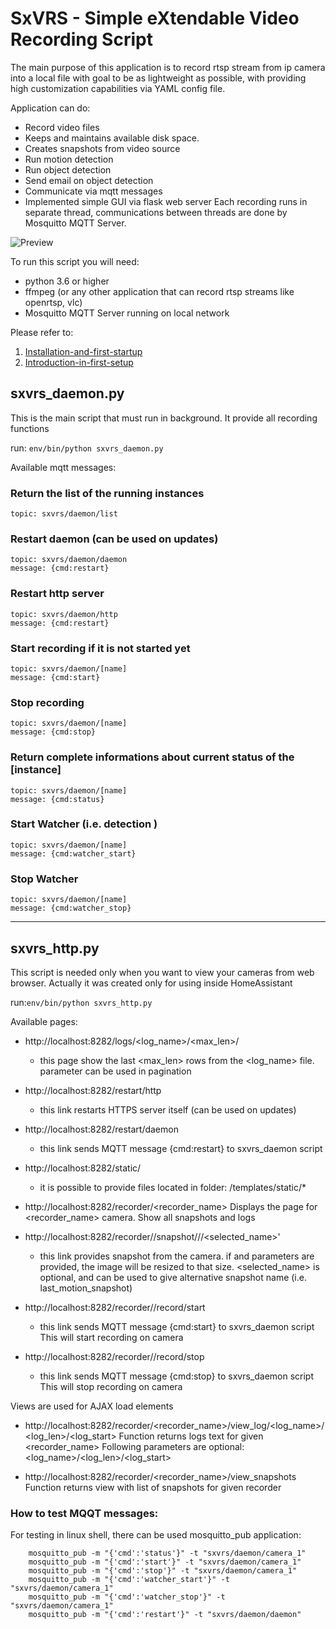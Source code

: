 # SxVRS - Simple eXtendable Video Recording Script

The main purpose of this application is to record rtsp stream from ip camera into a local file with goal to be as lightweight as possible, with providing high customization capabilities via YAML config file.

Application can do:
- Record video files
- Keeps and maintains available disk space. 
- Creates snapshots from video source
- Run motion detection
- Run object detection
- Send email on object detection
- Communicate via mqtt messages
- Implemented simple GUI via flask web server
Each recording runs in separate thread, communications between threads are done by Mosquitto MQTT Server.

![Preview](https://drive.google.com/uc?export=view&id=1NlwDKhZ4arfTd3VfHma0Y7nmXcAgi5YP)

To run this script you will need:
- python 3.6 or higher
- ffmpeg (or any other application that can record rtsp streams like openrtsp, vlc)
- Mosquitto MQTT Server running on local network

Please refer to:
1. [Installation-and-first-startup](https://github.com/zebatus/sxvrs/wiki/1.-Installation-and-first-startup)
2. [Introduction-in-first-setup](https://github.com/zebatus/sxvrs/wiki/2.-Introduction-in-first-setup)

## sxvrs_daemon.py
This is the main script that must run in background. It provide all recording functions

run: `env/bin/python sxvrs_daemon.py`

Available mqtt messages:

### Return the list of the running instances

    topic: sxvrs/daemon/list

### Restart daemon (can be used on updates)

    topic: sxvrs/daemon/daemon 
    message: {cmd:restart}

### Restart http server

    topic: sxvrs/daemon/http 
    message: {cmd:restart}

### Start recording if it is not started yet

    topic: sxvrs/daemon/[name]
    message: {cmd:start}

### Stop recording

    topic: sxvrs/daemon/[name] 
    message: {cmd:stop}

### Return complete informations about current status of the [instance]

    topic: sxvrs/daemon/[name]
    message: {cmd:status}

### Start Watcher (i.e. detection )

    topic: sxvrs/daemon/[name] 
    message: {cmd:watcher_start}

### Stop Watcher

    topic: sxvrs/daemon/[name] 
    message: {cmd:watcher_stop}


******************************************************************************************
## sxvrs_http.py
This script is needed only when you want to view your cameras from web browser. Actually it was created only for using inside HomeAssistant

run:`env/bin/python sxvrs_http.py`


Available pages:


  * http://localhost:8282/logs/<log_name>/<max_len>/<page>
    - this page show the last <max_len> rows from the <log_name> file. <page> parameter can be used in pagination

  * http://localhost:8282/restart/http
    - this link restarts HTTPS server itself (can be used on updates)

  * http://localhost:8282/restart/daemon
    - this link sends MQTT message {cmd:restart} to sxvrs_daemon script

  * http://localhost:8282/static/<filename>
    - it is possible to provide files located in folder: /templates/static/* 

  * http://localhost:8282/recorder/<recorder_name>
    Displays the page for <recorder_name> camera. Show all snapshots and logs

  * http://localhost:8282/recorder/<name>/snapshot/<width>/<height>/<selected_name>'
    - this link provides snapshot from the camera.
    if <width> and <height> parameters are provided, the image will be resized to that size. <selected_name> is optional, and can be used to give alternative snapshot name (i.e. last_motion_snapshot)

  * http://localhost:8282/recorder/<name>/record/start
    - this link sends MQTT message {cmd:start} to sxvrs_daemon script
    This will start recording on camera

  * http://localhost:8282/recorder/<name>/record/stop
    - this link sends MQTT message {cmd:stop} to sxvrs_daemon script
    This will stop recording on camera


Views are used for AJAX load elements

  * http://localhost:8282/recorder/<recorder_name>/view_log/<log_name>/<log_len>/<log_start>
    Function returns logs text for given <recorder_name>
    Following parameters are optional: <log_name>/<log_len>/<log_start>

  * http://localhost:8282/recorder/<recorder_name>/view_snapshots
    Function returns view with list of snapshots for given recorder

### How to test MQQT messages:
For testing in linux shell, there can be used mosquitto_pub application:
```
    mosquitto_pub -m "{'cmd':'status'}" -t "sxvrs/daemon/camera_1"
    mosquitto_pub -m "{'cmd':'start'}" -t "sxvrs/daemon/camera_1"
    mosquitto_pub -m "{'cmd':'stop'}" -t "sxvrs/daemon/camera_1"
    mosquitto_pub -m "{'cmd':'watcher_start'}" -t "sxvrs/daemon/camera_1"
    mosquitto_pub -m "{'cmd':'watcher_stop'}" -t "sxvrs/daemon/camera_1"
    mosquitto_pub -m "{'cmd':'restart'}" -t "sxvrs/daemon/daemon"
```

